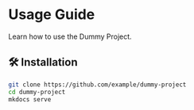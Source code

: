 # Usage Guide
 
Learn how to use the Dummy Project.
 
## 🛠️ Installation
 
```bash
git clone https://github.com/example/dummy-project
cd dummy-project
mkdocs serve
```
